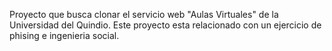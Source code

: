 Proyecto que busca clonar el servicio web "Aulas Virtuales" de la Universidad del Quindio. Este proyecto esta relacionado con un ejercicio de phising e ingenieria social. 
